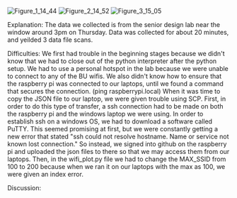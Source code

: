 ![Figure_1_14_44](https://user-images.githubusercontent.com/58235369/133673039-d1989ed8-5feb-4d9b-a2b8-d51617e2384d.png)
![Figure_2_14_52](https://user-images.githubusercontent.com/58235369/133673085-ff7f65a5-9453-40c9-826e-49c2a21d8592.png)
![Figure_3_15_05](https://user-images.githubusercontent.com/58235369/133673099-a0c9778e-14d0-49e6-9406-896a82365c99.png)

Explanation: 
The data we collected is from the senior design lab near the window around 3pm on Thursday. Data was collected for about 20 minutes, and yeilded 3 data file scans.

Difficulties:
We first had trouble in the beginning stages because we didn't know that we had to close out of the python interpreter after the python setup.
We had to use a personal hotspot in the lab because we were unable to connect to any of the BU wifis.
We also didn't know how to ensure that the raspberry pi was connected to our laptops, until we found a command that secures the connection. (ping raspberrypi.local)
When it was time to copy the JSON file to our laptop, we were given trouble using SCP. First, in order to do this type of transfer, a ssh connection had to be made on both the raspberry pi and the windows laptop we were using. In order to establish ssh on a windows OS, we had to download a software called PuTTY. This seemed promising at first, but we were constantly getting a new error that stated "ssh could not resolve hostname. Name or service not known lost connection." So instead, we signed into github on the raspberry pi and uploaded the json files to there so that we may access them from our laptops.
Then, in the wifi_plot.py file we had to change the MAX_SSID from 100 to 200 because when we ran it on our laptops with the max as 100, we were given an index error.

Discussion:
